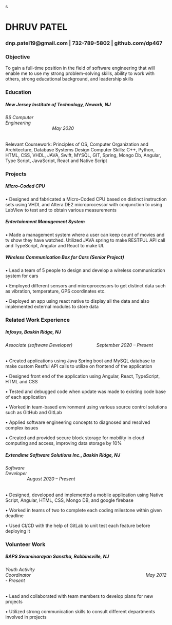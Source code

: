 s


<h1> DHRUV PATEL</h1>
<h3>dnp.patel19@gmail.com | 732-789-5802 | github.com/dp467</h3>

<h3> Objective </h3>

<label>To gain a full-time position in the field of software engineering that will enable me to use my strong problem-solving skills, ability to work with others, strong educational background, and leadership skills</label>

<h3>Education </h3>
<h5>New Jersey Institute of Technology, Newark, NJ</h5>
<h6>BS Computer Engineering&nbsp&nbsp&nbsp&nbsp&nbsp&nbsp&nbsp&nbsp&nbsp&nbsp&nbsp&nbsp&nbsp&nbsp&nbsp&nbsp&nbsp&nbsp&nbsp&nbsp&nbsp&nbsp&nbsp&nbsp&nbsp&nbsp&nbsp&nbsp&nbsp&nbsp&nbsp&nbsp&nbsp&nbsp&nbsp&nbsp&nbsp&nbsp&nbsp&nbsp&nbsp&nbsp&nbsp&nbsp&nbsp&nbsp&nbsp&nbsp&nbsp&nbsp&nbsp&nbsp&nbsp&nbsp&nbsp&nbsp&nbsp&nbsp&nbsp&nbsp&nbsp&nbsp&nbsp&nbsp&nbsp&nbsp&nbsp&nbsp&nbsp&nbsp&nbsp&nbsp&nbsp&nbsp&nbsp&nbsp&nbsp&nbsp&nbsp&nbsp&nbsp&nbsp&nbsp&nbsp&nbsp&nbsp&nbsp&nbsp&nbsp&nbsp&nbsp&nbsp&nbsp&nbsp&nbsp&nbsp&nbsp&nbsp&nbsp&nbsp&nbsp&nbsp&nbsp&nbsp&nbsp&nbsp&nbsp&nbsp&nbsp&nbsp&nbsp&nbsp&nbsp&nbsp&nbsp&nbsp&nbsp&nbsp&nbsp&nbsp&nbsp&nbsp&nbsp&nbsp&nbsp&nbsp&nbsp&nbsp&nbsp&nbsp&nbsp&nbsp&nbsp&nbsp&nbsp&nbsp&nbsp&nbsp&nbsp&nbsp&nbsp&nbsp&nbsp&nbsp		May 2020</h6>
<label>Relevant Coursework:  Principles of OS, Computer Organization and Architecture, Database Systems Design
Computer Skills:  C++, Python, HTML, CSS, VHDL, JAVA, Swift, MYSQL, GIT, Spring, Mongo Db, Angular, Type Script, JavaScript, React and Native Script</label>

<h3>Projects</h3>
<h5 style:font-weight:bold>Micro-Coded CPU </h5>
<p>
•	Designed and fabricated a Micro-Coded CPU based on distinct instruction sets using VHDL and Altera DE2 microprocessor with conjunction to using LabView to test and to obtain various measurements 
  </p>
<h5> Entertainment Management System </h5>
<p>
•	Made a management system where a user can keep count of movies and tv show they have watched. Utilized JAVA spring to make RESTFUL API call and TypeScript, Angular and React to make UI.
  </p>
<h5>Wireless Communication Box for Cars (Senior Project)</h5>
<p>
•	Lead a team of 5 people to design and develop a wireless communication system for cars</p>
<p>
•	Employed different sensors and microprocessors to get distinct data such as vibration, temperature, GPS coordinates etc.</p>
<p>
•	Deployed an app using react native to display all the data and also implemented external modules to store data 
  </p>

<h3>Related Work Experience</h3>
<h5>Infosys, Baskin Ridge, NJ
<h6>Associate (software Developer)&nbsp&nbsp&nbsp&nbsp&nbsp&nbsp&nbsp&nbsp&nbsp&nbsp&nbsp&nbsp&nbsp&nbsp&nbsp&nbsp&nbsp&nbsp				            September 2020 – Present</h6>
<p>
•	Created applications using Java Spring boot and MySQL database to make custom Restful API calls to utilize on frontend of the application</p>
  <p>
•	Designed front end of the application using Angular, React, TypeScript, HTML and CSS
  </p>
  <p>
•	Tested and debugged code when update was made to existing code base of each application
  </p>
  <p>
•	Worked in team-based environment using various source control solutions such as GitHub and GitLab
  </p>
  <p>
•	Applied software engineering concepts to diagnosed and resolved complex issues 
  </p>
  <p>
•	Created and provided secure block storage for mobility in cloud computing and access, improving data storage by 10%
  </p>

<h5>Extendime Software Solutions Inc., Baskin Ridge, NJ</h5>
<h6>Software Developer&nbsp&nbsp&nbsp&nbsp&nbsp&nbsp&nbsp&nbsp&nbsp&nbsp&nbsp&nbsp&nbsp&nbsp&nbsp&nbsp&nbsp&nbsp&nbsp&nbsp&nbsp&nbsp&nbsp&nbsp&nbsp&nbsp&nbsp&nbsp&nbsp&nbsp&nbsp&nbsp&nbsp&nbsp&nbsp&nbsp&nbsp&nbsp&nbsp&nbsp&nbsp&nbsp&nbsp&nbsp&nbsp&nbsp&nbsp&nbsp&nbsp&nbsp&nbsp&nbsp&nbsp&nbsp&nbsp&nbsp&nbsp&nbsp&nbsp&nbsp&nbsp&nbsp&nbsp&nbsp&nbsp&nbsp&nbsp&nbsp&nbsp&nbsp&nbsp&nbsp&nbsp&nbsp&nbsp&nbsp&nbsp&nbsp&nbsp&nbsp&nbsp&nbsp&nbsp&nbsp&nbsp&nbsp&nbsp&nbsp&nbsp&nbsp&nbsp&nbsp&nbsp&nbsp&nbsp&nbsp&nbsp&nbsp&nbsp&nbsp&nbsp&nbsp&nbsp&nbsp&nbsp&nbsp&nbsp&nbsp&nbsp&nbsp&nbsp&nbsp&nbsp&nbsp&nbsp&nbsp&nbsp&nbsp&nbsp&nbsp&nbsp&nbsp&nbsp&nbsp&nbsp&nbsp		              							                                   August 2020 – Present</h6>
<p>
•	Designed, developed and implemented a mobile application using Native Script, Angular, HTML, CSS, Mongo DB, and google firebase
  </p>
  <p>
•	Worked in teams of two to complete each coding milestone within given deadline
  </p>
  <p>
•	Used CI/CD with the help of GitLab to unit test each feature before deploying it 
  </p>

<h3>Volunteer Work</h3>
<h5>BAPS Swaminarayan Sanstha, Robbinsville, NJ</h5>
<h6>Youth Activity Coordinator&nbsp&nbsp&nbsp&nbsp&nbsp&nbsp&nbsp&nbsp&nbsp&nbsp&nbsp&nbsp&nbsp&nbsp&nbsp&nbsp&nbsp&nbsp&nbsp&nbsp&nbsp&nbsp&nbsp&nbsp&nbsp&nbsp&nbsp&nbsp&nbsp&nbsp&nbsp&nbsp&nbsp&nbsp&nbsp&nbsp&nbsp&nbsp&nbsp&nbsp&nbsp&nbsp&nbsp&nbsp&nbsp&nbsp&nbsp&nbsp&nbsp&nbsp&nbsp&nbsp&nbsp&nbsp&nbsp&nbsp&nbsp&nbsp&nbsp&nbsp&nbsp&nbsp&nbsp&nbsp&nbsp&nbsp&nbsp&nbsp&nbsp&nbsp&nbsp&nbsp&nbsp&nbsp&nbsp&nbsp&nbsp&nbsp&nbsp&nbsp&nbsp&nbsp&nbsp&nbsp&nbsp&nbsp&nbsp&nbsp&nbsp&nbsp							                                      May 2012 - Present</h6>
<p>
•	Lead and collaborated with team members to develop plans for new projects
  </p>
  <p>
•	Utilized strong communication skills to consult different departments involved in projects
  </p>







